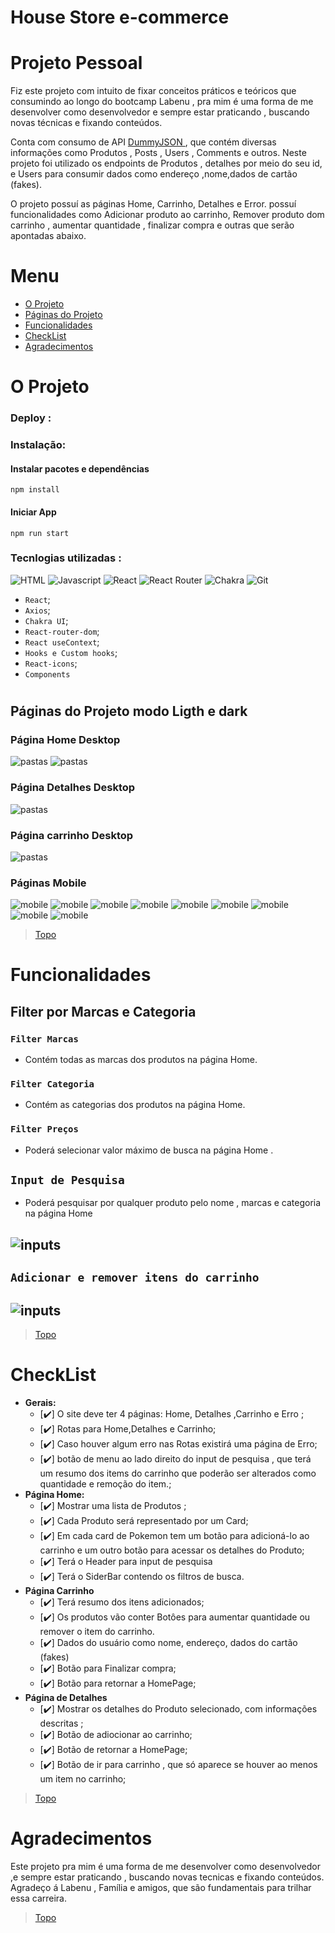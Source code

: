 # House Store e-commerce

# **Projeto Pessoal**
 Fiz este projeto com intuito de fixar conceitos práticos e teóricos  que consumindo ao longo do bootcamp Labenu , pra mim é uma forma de me desenvolver como desenvolvedor e sempre estar praticando , buscando novas técnicas e fixando conteúdos. 
 
 Conta com consumo de API   <a href='https://dummyjson.com/'> DummyJSON </a> , que contém  diversas informações como Produtos , Posts , Users , Comments  e outros. 
 Neste projeto foi utilizado os endpoints de Produtos , detalhes por meio do seu id, e Users para consumir dados como endereço ,nome,dados de cartão (fakes). 
 
 O projeto possuí as  páginas  Home, Carrinho, Detalhes e Error.
 possuí funcionalidades como Adicionar produto ao carrinho, Remover produto dom carrinho , aumentar quantidade , finalizar compra e outras que serão apontadas abaixo.
 

<a id="ancora"></a>
#  <b> Menu </b>  
- [O Projeto](#oprojeto)
- [Páginas do Projeto](#pages)
- [Funcionalidades](#funcionalidade)
- [CheckList](#checklist)
- [Agradecimentos](#agradecimentos)


<a id="oprojeto"></a>
# O Projeto  
### Deploy : 

### Instalação:
#### Instalar pacotes e dependências 
``` 
npm install
```
#### Iniciar App
``` 
npm run start
```

###  Tecnlogias utilizadas :

![HTML](https://img.shields.io/badge/JSON-E34F26?style=for-the-badge&logo=&logoColor=white)
![Javascript](https://img.shields.io/badge/JavaScript-323330?style=for-the-badge&logo=javascript&logoColor=F7DF1E)
![React](https://img.shields.io/badge/React-20232A?style=for-the-badge&logo=react&logoColor=61DAFB)
![React Router](https://img.shields.io/badge/React_Router-CA4245?style=for-the-badge&logo=react-router&logoColor=white)
![Chakra](https://img.shields.io/badge/chakra-%234ED1C5.svg?style=for-the-badge&logo=chakraui&logoColor=white)
![Git](https://img.shields.io/badge/GIT-E44C30?style=for-the-badge&logo=git&logoColor=white)
 - ```React```;
 - ```Axios```;
 - ```Chakra UI```;
 - ```React-router-dom```;
 - ```React useContext```;
 - ```Hooks e Custom hooks```;
 - ```React-icons```;
 - ```Components```

#
<a id="pages"></a>
## Páginas do Projeto modo Ligth e dark

### Página Home Desktop
![pastas](/my-ecommerce/src/assets/imagens%20READme/home.gif) ![pastas](/my-ecommerce/src/assets/imagens%20READme/dark.gif)

### Página Detalhes Desktop
![pastas](/my-ecommerce/src/assets/imagens%20READme/details.gif)

### Página carrinho Desktop
![pastas](/my-ecommerce/src/assets/imagens%20READme/confirmCompa.gif)
### Páginas  Mobile
![mobile](/my-ecommerce/src/assets/imagens%20READme/mobile.png) ![mobile](/my-ecommerce/src/assets/imagens%20READme/mobile2.png) ![mobile](/my-ecommerce/src/assets/imagens%20READme/mobile3.png) ![mobile](/my-ecommerce/src/assets/imagens%20READme/mobileCheckout.png) ![mobile](/my-ecommerce/src/assets/imagens%20READme/mobileCheckout2%5B.png) ![mobile](/my-ecommerce/src/assets/imagens%20READme/mobiledetails.png) ![mobile](/my-ecommerce/src/assets/imagens%20READme/mobileDetails2.png) ![mobile](/my-ecommerce/src/assets/imagens%20READme/mobileHome.png) ![mobile](/my-ecommerce/src/assets/imagens%20READme/mobileHomeLight.png) 










>  [Topo](#ancora)

<a id="funcionalidade"></a>

# Funcionalidades

 ## Filter por Marcas e Categoria
### ```Filter Marcas ``` 
 - Contém todas as marcas dos produtos na página Home.
### ```Filter Categoria ``` 
 - Contém as categorias  dos produtos na página Home.
 ### ```Filter Preços``` 
 -  Poderá selecionar valor máximo de busca na página Home .
## ```Input de Pesquisa``` 
 - Poderá pesquisar por qualquer produto pelo nome , marcas e categoria na página Home
## ![inputs](./my-ecommerce/src/assets/imagens%20READme/filters.gif)
##  ```Adicionar e remover itens do carrinho``` 
## ![inputs](./my-ecommerce/src/assets/imagens%20READme/carrinhoMEnu.gif)


>  [Topo](#ancora)

<a id="checklist"></a>

# CheckList 
-  **Gerais:**
	- [✔️] O site deve ter 4 páginas: Home, Detalhes ,Carrinho e Erro ;	
	- [✔️] Rotas para Home,Detalhes e Carrinho; 
	- [✔️] Caso houver algum erro nas Rotas existirá uma página de Erro; 
	- [✔️] botão de menu ao lado direito do input de pesquisa  , que terá um resumo dos items do carrinho que poderão ser alterados como quantidade e remoção do item.; 
- **Página Home:**
	- [✔️] Mostrar uma lista de Produtos ;
	- [✔️] Cada Produto será representado por um Card;
	- [✔️] Em cada card de Pokemon tem um botão para adicioná-lo ao carrinho  e um outro botão para acessar os detalhes do Produto;
	- [✔️] Terá o Header para input de pesquisa
	- [✔️] Terá o SiderBar  contendo os filtros de busca.
- **Página Carrinho**
	- [✔️] Terá resumo dos itens adicionados; 
	- [✔️] Os produtos vão conter Botôes para aumentar quantidade ou remover o item do carrinho.
	- [✔️]  Dados do usuário como nome, endereço, dados do cartão (fakes) 
	- [✔️] Botão para Finalizar compra;
	- [✔️] Botão para retornar a HomePage;
- **Página de Detalhes**
	- [✔️] Mostrar os detalhes do Produto selecionado, com informações descritas ;
	- [✔️] Botão de adiocionar ao carrinho; 
	- [✔️] Botão de retornar a HomePage; 
	- [✔️] Botão de ir para carrinho , que só aparece se houver ao menos um item no carrinho; 
	 
	
>  [Topo](#ancora)



#
<a id="agradecimentos"></a>
# Agradecimentos 

Este projeto pra mim é uma forma de me desenvolver como desenvolvedor ,e sempre estar praticando , buscando novas tecnicas e fixando conteúdos. Agradeço á Labenu , Família e amigos, que são fundamentais para  trilhar essa carreira.
>  [Topo](#ancora)
#

